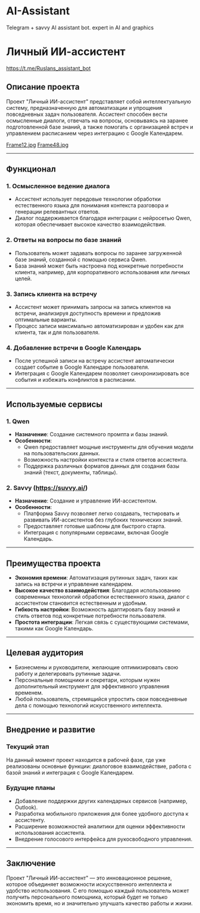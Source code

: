 # AI-Assistant
Telegram + savvy AI assistant bot. expert in AI and graphics
# Личный ИИ-ассистент
https://t.me/Ruslans_assistant_bot
## Описание проекта
Проект "Личный ИИ-ассистент" представляет собой интеллектуальную систему, предназначенную для автоматизации и упрощения повседневных задач пользователя. Ассистент способен вести осмысленные диалоги, отвечать на вопросы, основываясь на заранее подготовленной базе знаний, а также помогать с организацией встреч и управлением расписанием через интеграцию с Google Календарем.

[Frame12.jpg](https://github.com/Ruslan-Va/AI-Assistant/blob/main/Frame12.jpg?raw=true)
[Frame48.jpg](https://github.com/Ruslan-Va/AI-Assistant/blob/main/Frame48.jpg?raw=true)

---

## Функционал

### 1. **Осмысленное ведение диалога**
   - Ассистент использует передовые технологии обработки естественного языка для понимания контекста разговора и генерации релевантных ответов.
   - Диалог поддерживается благодаря интеграции с нейросетью Qwen, которая обеспечивает высокое качество взаимодействия.

### 2. **Ответы на вопросы по базе знаний**
   - Пользователь может задавать вопросы по заранее загруженной базе знаний, созданной с помощью сервиса Qwen.
   - База знаний может быть настроена под конкретные потребности клиента, например, для корпоративного использования или личных целей.

### 3. **Запись клиента на встречу**
   - Ассистент может принимать запросы на запись клиентов на встречи, анализируя доступность времени и предложив оптимальные варианты.
   - Процесс записи максимально автоматизирован и удобен как для клиента, так и для пользователя.

### 4. **Добавление встречи в Google Календарь**
   - После успешной записи на встречу ассистент автоматически создает событие в Google Календаре пользователя.
   - Интеграция с Google Календарем позволяет синхронизировать все события и избежать конфликтов в расписании.

---

## Используемые сервисы

### 1. **Qwen**
   - **Назначение**: Создание системного промпта и базы знаний.
   - **Особенности**:
     - Qwen предоставляет мощные инструменты для обучения модели на пользовательских данных.
     - Возможность настройки контекста и стиля ответов ассистента.
     - Поддержка различных форматов данных для создания базы знаний (текст, документы, таблицы).

### 2. **Savvy (https://suvvy.ai/)**
   - **Назначение**: Создание и управление ИИ-ассистентом.
   - **Особенности**:
     - Платформа Savvy позволяет легко создавать, тестировать и развивать ИИ-ассистентов без глубоких технических знаний.
     - Предоставляет готовые шаблоны для быстрого старта.
     - Интеграция с популярными сервисами, включая Google Календарь.

---

## Преимущества проекта

- **Экономия времени**: Автоматизация рутинных задач, таких как запись на встречи и управление календарем.
- **Высокое качество взаимодействия**: Благодаря использованию современных технологий обработки естественного языка, диалог с ассистентом становится естественным и удобным.
- **Гибкость настройки**: Возможность адаптировать базу знаний и стиль ответов под конкретные потребности пользователя.
- **Простота интеграции**: Легкая связь с существующими системами, такими как Google Календарь.

---

## Целевая аудитория

- Бизнесмены и руководители, желающие оптимизировать свою работу и делегировать рутинные задачи.
- Персональные помощники и секретари, которым нужен дополнительный инструмент для эффективного управления временем.
- Любой пользователь, стремящийся упростить свои повседневные дела с помощью технологий искусственного интеллекта.

---

## Внедрение и развитие

### Текущий этап
На данный момент проект находится в рабочей фазе, где уже реализованы основные функции: диалоговое взаимодействие, работа с базой знаний и интеграция с Google Календарем.

### Будущие планы
- Добавление поддержки других календарных сервисов (например, Outlook).
- Разработка мобильного приложения для более удобного доступа к ассистенту.
- Расширение возможностей аналитики для оценки эффективности использования ассистента.
- Внедрение голосового интерфейса для рукосвободного управления.

---

## Заключение

Проект "Личный ИИ-ассистент" — это инновационное решение, которое объединяет возможности искусственного интеллекта и удобство использования. С его помощью каждый пользователь может получить персонального помощника, который будет не только экономить время, но и значительно улучшать качество работы и жизни.

